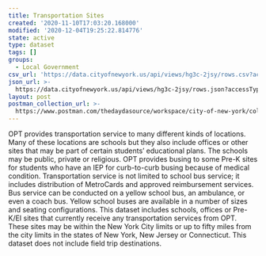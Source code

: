 ```yaml
---
title: Transportation Sites
created: '2020-11-10T17:03:20.168000'
modified: '2020-12-04T19:25:22.814776'
state: active
type: dataset
tags: []
groups:
  - Local Government
csv_url: 'https://data.cityofnewyork.us/api/views/hg3c-2jsy/rows.csv?accessType=DOWNLOAD'
json_url: >-
  https://data.cityofnewyork.us/api/views/hg3c-2jsy/rows.json?accessType=DOWNLOAD
layout: post
postman_collection_url: >-
  https://www.postman.com/thedaydasource/workspace/city-of-new-york/collection/15909983-d6b27e4a-6ec2-486d-8a41-773830d93f0b
---
```

OPT provides transportation service to many different kinds of locations. Many of these locations are schools but they also include offices or other sites that may be part of certain students’ educational plans. The schools may be public, private or religious. OPT provides busing to some Pre-K sites for students who have an IEP for curb-to-curb busing because of medical condition. Transportation service is not limited to school bus service; it includes distribution of MetroCards and approved reimbursement services. Bus service can be conducted on a yellow school bus, an ambulance, or even a coach bus. Yellow school buses are available in a number of sizes and seating configurations. This dataset includes schools, offices or Pre-K/EI sites that currently receive any transportation services from OPT. These sites may be within the New York City limits or up to fifty miles from the city limits in the states of New York, New Jersey or Connecticut. This dataset does not include field trip destinations.
